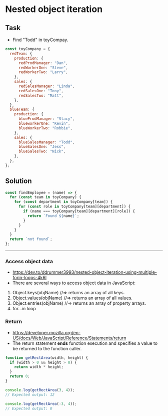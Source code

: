 # Nested object iteration

## Task

- Find "Todd" in toyCompay.

```js
const toyCompany = {
  redTeam: {
    production: {
      redProdManager: "Dan",
      redWorkerOne: "Steve",
      redWorkerTwo: "Larry",
    },
    sales: {
      redSalesManager: "Linda",
      redSalesOne: "Tony",
      redSalesTwo: "Matt",
    },
  },
  blueTeam: {
    production: {
      blueProdManager: "Stacy",
      blueworkerOne: "Kevin",
      blueWorkerTwo: "Robbie",
    },
    sales: {
      blueSalesManager: "Todd",
      blueSalesOne: "Jess",
      blueSalesTwo: "Nick",
    },
  },
};
```

## Solution

```js
const findEmployee = (name) => {
  for (const team in toyCompany) {
    for (const department in toyCompany[team]) {
      for (const role in toyCompany[team][department]) {
        if (name === toyCompany[team][department][role]) {
          return `Found ${name}`;
        }
      }
    }
  }
  return `not found`;
};
```

<hr />

### Access object data

- https://dev.to/ddrummer3993/nested-object-iteration-using-multiple-forin-loops-4k6l
- There are several ways to access object data in JavaScript:

1. Object.keys(objName) //=> returns an array of all keys.
2. Object.values(objName) //=> returns an array of all values.
3. Object.entries(objName) //=> returns an array of property arrays.
4. for...in loop

### Return

- https://developer.mozilla.org/en-US/docs/Web/JavaScript/Reference/Statements/return
- The return statement **ends** function execution and specifies a value to be returned to the function caller.

```js
function getRectArea(width, height) {
  if (width > 0 && height > 0) {
    return width * height;
  }
  return 0;
}

console.log(getRectArea(3, 4));
// Expected output: 12

console.log(getRectArea(-3, 4));
// Expected output: 0
```
